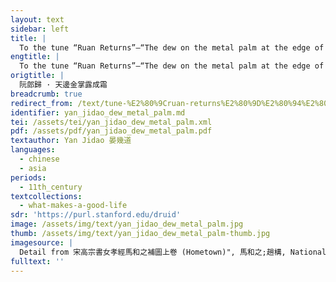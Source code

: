 ```yaml
---
layout: text
sidebar: left
title: |
  To the tune “Ruan Returns”—“The dew on the metal palm at the edge of the sky has turned into frost” | 阮郎歸 · 天邊金掌露成霜
engtitle: |
  To the tune “Ruan Returns”—“The dew on the metal palm at the edge of the sky has turned into frost”
origtitle: |
  阮郎歸 · 天邊金掌露成霜
breadcrumb: true
redirect_from: /text/tune-%E2%80%9Cruan-returns%E2%80%9D%E2%80%94%E2%80%9C-dew-metal-palm-edge-sky-has-turned-frost%E2%80%9D
identifier: yan_jidao_dew_metal_palm.md
tei: /assets/tei/yan_jidao_dew_metal_palm.xml
pdf: /assets/pdf/yan_jidao_dew_metal_palm.pdf
textauthor: Yan Jidao 晏幾道
languages:
  - chinese
  - asia
periods:
  - 11th_century
textcollections:
  - what-makes-a-good-life
sdr: 'https://purl.stanford.edu/druid'
image: /assets/img/text/yan_jidao_dew_metal_palm.jpg
thumb: /assets/img/text/yan_jidao_dew_metal_palm-thumb.jpg
imagesource: |
  Detail from 宋高宗書女孝經馬和之補圖上卷 (Hometown)", 馬和之;趙構, National Palace Museum, Accession Number: K2A001100N000000000PBI [Public Domain]
fulltext: ''
---
```


